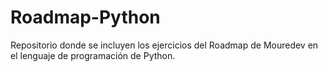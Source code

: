 # Roadmap-Python
Repositorio donde se incluyen los ejercicios del Roadmap de Mouredev en el lenguaje de programación de Python.
